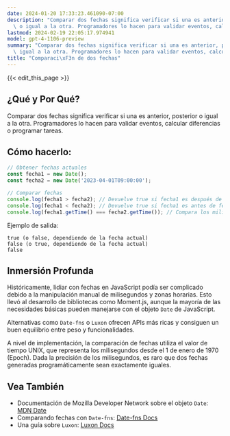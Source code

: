 ```yaml
---
date: 2024-01-20 17:33:23.461090-07:00
description: "Comparar dos fechas significa verificar si una es anterior, posterior\
  \ o igual a la otra. Programadores lo hacen para validar eventos, calcular diferencias\u2026"
lastmod: 2024-02-19 22:05:17.974941
model: gpt-4-1106-preview
summary: "Comparar dos fechas significa verificar si una es anterior, posterior o\
  \ igual a la otra. Programadores lo hacen para validar eventos, calcular diferencias\u2026"
title: "Comparaci\xF3n de dos fechas"
---
```


{{< edit_this_page >}}

## ¿Qué y Por Qué?
Comparar dos fechas significa verificar si una es anterior, posterior o igual a la otra. Programadores lo hacen para validar eventos, calcular diferencias o programar tareas.

## Cómo hacerlo:
```javascript
// Obtener fechas actuales
const fecha1 = new Date();
const fecha2 = new Date('2023-04-01T09:00:00');

// Comparar fechas
console.log(fecha1 > fecha2); // Devuelve true si fecha1 es después de fecha2
console.log(fecha1 < fecha2); // Devuelve true si fecha1 es antes de fecha2
console.log(fecha1.getTime() === fecha2.getTime()); // Compara los milisegundos para saber si son iguales
```

Ejemplo de salida:
```
true (o false, dependiendo de la fecha actual)
false (o true, dependiendo de la fecha actual)
false
```

## Inmersión Profunda
Históricamente, lidiar con fechas en JavaScript podía ser complicado debido a la manipulación manual de milisegundos y zonas horarias. Esto llevó al desarrollo de bibliotecas como Moment.js, aunque la mayoría de las necesidades básicas pueden manejarse con el objeto `Date` de JavaScript.

Alternativas como `Date-fns` o `Luxon` ofrecen APIs más ricas y consiguen un buen equilibrio entre peso y funcionalidades.

A nivel de implementación, la comparación de fechas utiliza el valor de tiempo UNIX, que representa los milisegundos desde el 1 de enero de 1970 (Epoch). Dada la precisión de los milisegundos, es raro que dos fechas generadas programáticamente sean exactamente iguales.

## Vea También
- Documentación de Mozilla Developer Network sobre el objeto `Date`: [MDN Date](https://developer.mozilla.org/es/docs/Web/JavaScript/Reference/Global_Objects/Date)
- Comparando fechas con `Date-fns`: [Date-fns Docs](https://date-fns.org/)
- Una guía sobre `Luxon`: [Luxon Docs](https://moment.github.io/luxon/#/)
